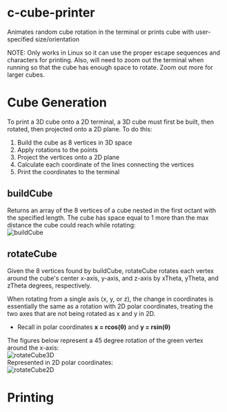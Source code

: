 # c-cube-printer
Animates random cube rotation in the terminal or prints cube with user-specified size/orientation

NOTE: Only works in Linux so it can use the proper escape sequences and characters for printing. Also, will need to zoom out the terminal when running so that the cube has enough space to rotate. Zoom out more for larger cubes.

# Cube Generation  

To print a 3D cube onto a 2D terminal, a 3D cube must first be built, then rotated, then projected onto a 2D plane. To do this:
  1. Build the cube as 8 vertices in 3D space
  2. Apply rotations to the points
  3. Project the vertices onto a 2D plane
  4. Calculate each coordinate of the lines connecting the vertices
  5. Print the coordinates to the terminal  
  
## buildCube  
    
Returns an array of the 8 vertices of a cube nested in the first octant with the specified length. The cube has space equal to 1 more than the max distance the cube could reach while rotating:  
![buildCube](https://user-images.githubusercontent.com/26773050/192680347-df1fdb52-b95a-479b-bfd4-ac8c48254336.png)  

## rotateCube  

Given the 8 vertices found by buildCube, rotateCube rotates each vertex around the cube's center x-axis, y-axis, and z-axis by xTheta, yTheta, and zTheta degrees, respectively.  

When rotating from a single axis (x, y, or z), the change in coordinates is essentially the same as a rotation with 2D polar coordinates, treating the two axes that are not being rotated as x and y in 2D.  
  - Recall in polar coordinates **x = rcos(θ)** and **y = rsin(θ)**  

The figures below represent a 45 degree rotation of the green vertex around the x-axis:  
![rotateCube3D](https://user-images.githubusercontent.com/26773050/192679102-193a403f-9daf-4363-acef-4c34911595a9.png)  
Represented in 2D polar coordinates:  
![rotateCube2D](https://user-images.githubusercontent.com/26773050/192679117-bd7363a4-c6ef-43be-a26f-09806fc2e58b.png)

# Printing
